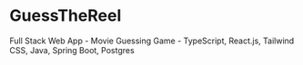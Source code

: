 # GuessTheReel
Full Stack Web App - Movie Guessing Game - TypeScript, React.js, Tailwind CSS, Java, Spring Boot, Postgres
